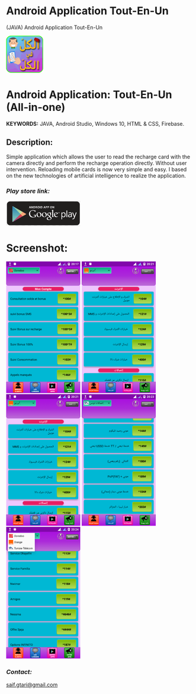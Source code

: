 # Android Application Tout-En-Un
(JAVA) Android Application Tout-En-Un



[![](https://github.com/ELGTARI-Saif-Eddine/Android-App-Tout-En-Un/blob/main/images/icon.png)](https://play.google.com/store/apps/details?id=com.gtari.deltatechenologie.rechargerfacilement)

# Android Application: Tout-En-Un (All-in-one)

**KEYWORDS:** JAVA, Android Studio, Windows 10, HTML & CSS, Firebase.  

## Description:
Simple application which allows the user to read the recharge card with the camera directly and perform the recharge operation directly. Without user intervention.
Reloading mobile cards is now very simple and easy.
I based on the new technologies of artificial intelligence to realize the application.


### _Play store link:_
[![](https://github.com/ELGTARI-Saif-Eddine/Android-App-Tout-En-Un/blob/main/images/goo.png)](https://play.google.com/store/apps/details?id=com.gtari.deltatechenologie.rechargerfacilement)



# Screenshot:
![](https://github.com/ELGTARI-Saif-Eddine/Android-App-Tout-En-Un/blob/main/images/unnamed.png)
![](https://github.com/ELGTARI-Saif-Eddine/Android-App-Tout-En-Un/blob/main/images/unnamed1.png)
![](https://github.com/ELGTARI-Saif-Eddine/Android-App-Tout-En-Un/blob/main/images/unnamed1.png)
![](https://github.com/ELGTARI-Saif-Eddine/Android-App-Tout-En-Un/blob/main/images/unnamed3.png)
![](https://github.com/ELGTARI-Saif-Eddine/Android-App-Tout-En-Un/blob/main/images/unnamed4.png)



### _Contact:_
saif.gtari@gmail.com

